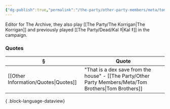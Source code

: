 ```yaml
---
{"dg-publish":true,"permalink":"/the-party/other-party-members/meta/tom-brothers/","tags":["Player"],"updated":"2025-08-09T11:36:41.595+01:00"}
---
```


Editor for The Archive, they also play [[The Party/The Korrigan\|The Korrigan]] and previously played [[The Party/Dead/Kal ‡\|Kal ‡]] in the campaign.

### Quotes
| §                                       | Quote                                                  |
| --------------------------------------- | ------------------------------------------------------ |
| [[Other Information/Quotes\|Quotes]] | "That is a dex save from the house" - [[The Party/Other Party Members/Meta/Tom Brothers\|Tom Brothers]] |

{ .block-language-dataview}